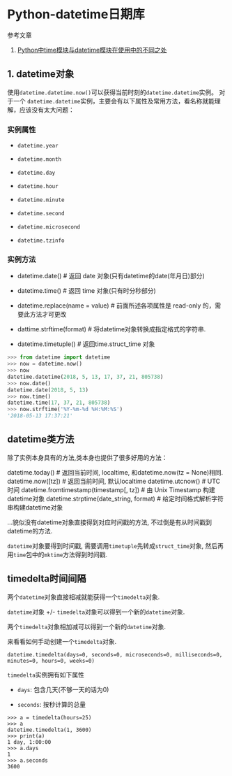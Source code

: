 # Python-datetime日期库

参考文章

1. [Python中time模块与datetime模块在使用中的不同之处](http://www.jb51.net/article/75364.htm)

## 1. datetime对象

使用`datetime.datetime.now()`可以获得当前时刻的`datetime.datetime`实例。 对于一个 `datetime.datetime`实例，主要会有以下属性及常用方法，看名称就能理解，应该没有太大问题：

### 实例属性

- `datetime.year`

- `datetime.month`

- `datetime.day`

- `datetime.hour`

- `datetime.minute`

- `datetime.second`

- `datetime.microsecond`

- `datetime.tzinfo`

### 实例方法

- datetime.date() # 返回 date 对象(只有datetime的date(年月日)部分)

- datetime.time() # 返回 time 对象(只有时分秒部分)

- datetime.replace(name = value) # 前面所述各项属性是 read-only 的，需要此方法才可更改

- dattime.strftime(format)  # 将datetime对象转换成指定格式的字符串.

- datetime.timetuple() # 返回time.struct_time 对象

```py
>>> from datetime import datetime
>>> now = datetime.now()
>>> now
datetime.datetime(2018, 5, 13, 17, 37, 21, 805738)
>>> now.date()
datetime.date(2018, 5, 13)
>>> now.time()
datetime.time(17, 37, 21, 805738)
>>> now.strftime('%Y-%m-%d %H:%M:%S')
'2018-05-13 17:37:21'
```

## datetime类方法

除了实例本身具有的方法,类本身也提供了很多好用的方法：

datetime.today()  # 返回当前时间, localtime, 和datetime.now(tz = None)相同.
datetime.now([tz]) # 返回当前时间, 默认localtime
datetime.utcnow()  # UTC 时间
datetime.fromtimestamp(timestamp[, tz]) # 由 Unix Timestamp 构建datetime对象
datetime.strptime(date_string, format)  # 给定时间格式解析字符串构建datetime对象

...貌似没有datetime对象直接得到对应时间戳的方法, 不过倒是有从时间戳到datetime的方法.

`datetime`对象要得到时间戳, 需要调用`timetuple`先转成`struct_time`对象, 然后再用`time`包中的`mktime`方法得到时间戳.

## timedelta时间间隔

两个`datetime`对象直接相减就能获得一个`timedelta`对象.

`datetime`对象 +/- `timedelta`对象可以得到一个新的`datetime`对象.

两个`timedelta`对象相加减可以得到一个新的`datetime`对象.

来看看如何手动创建一个`timedelta`对象.

`datetime.timedelta(days=0, seconds=0, microseconds=0, milliseconds=0, minutes=0, hours=0, weeks=0)`

`timedelta`实例拥有如下属性

- `days`: 包含几天(不够一天的话为0)

- `seconds`: 按秒计算的总量

```
>>> a = timedelta(hours=25)
>>> a
datetime.timedelta(1, 3600)
>>> print(a)
1 day, 1:00:00
>>> a.days
1
>>> a.seconds
3600
```

